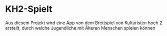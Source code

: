 # KH2-Spielt
Aus diesem Projekt wird eine App von dem Brettspiel von Kulturisten hoch 2 erstellt, durch welche Jugendliche mit Älteren Menschen spielen können
